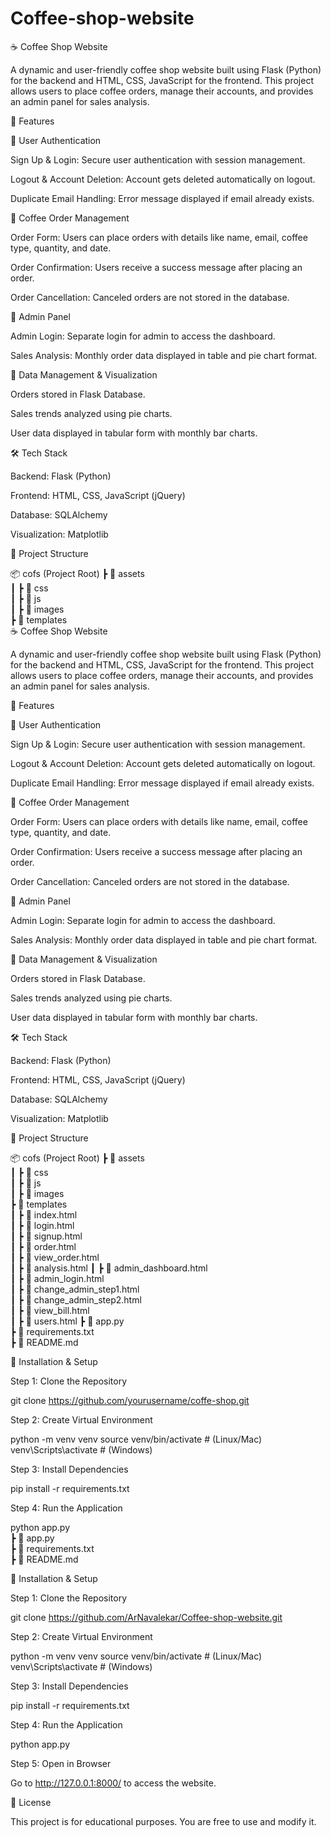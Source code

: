 # Coffee-shop-website



☕ Coffee Shop Website

A dynamic and user-friendly coffee shop website built using Flask (Python) for the backend and HTML, CSS, JavaScript for the frontend. This project allows users to place coffee orders, manage their accounts, and provides an admin panel for sales analysis.

🚀 Features

🔹 User Authentication

Sign Up & Login: Secure user authentication with session management.

Logout & Account Deletion: Account gets deleted automatically on logout.

Duplicate Email Handling: Error message displayed if email already exists.


🔹 Coffee Order Management

Order Form: Users can place orders with details like name, email, coffee type, quantity, and date.

Order Confirmation: Users receive a success message after placing an order.

Order Cancellation: Canceled orders are not stored in the database.


🔹 Admin Panel

Admin Login: Separate login for admin to access the dashboard.

Sales Analysis: Monthly order data displayed in table and pie chart format.


🔹 Data Management & Visualization

Orders stored in Flask Database.

Sales trends analyzed using pie charts.

User data displayed in tabular form with monthly bar charts.


🛠️ Tech Stack

Backend: Flask (Python)

Frontend: HTML, CSS, JavaScript (jQuery)

Database: SQLAlchemy

Visualization: Matplotlib


📂 Project Structure

📦 cofs (Project Root)
 ┣ 📂 assets  
 ┃ ┣ 📂 css  
 ┃ ┣ 📂 js  
 ┃ ┣ 📂 images  
 ┣ 📂 templates  
☕ Coffee Shop Website

A dynamic and user-friendly coffee shop website built using Flask (Python) for the backend and HTML, CSS, JavaScript for the frontend. This project allows users to place coffee orders, manage their accounts, and provides an admin panel for sales analysis.

🚀 Features

🔹 User Authentication

Sign Up & Login: Secure user authentication with session management.

Logout & Account Deletion: Account gets deleted automatically on logout.

Duplicate Email Handling: Error message displayed if email already exists.


🔹 Coffee Order Management

Order Form: Users can place orders with details like name, email, coffee type, quantity, and date.

Order Confirmation: Users receive a success message after placing an order.

Order Cancellation: Canceled orders are not stored in the database.


🔹 Admin Panel

Admin Login: Separate login for admin to access the dashboard.

Sales Analysis: Monthly order data displayed in table and pie chart format.


🔹 Data Management & Visualization

Orders stored in Flask Database.

Sales trends analyzed using pie charts.

User data displayed in tabular form with monthly bar charts.


🛠️ Tech Stack

Backend: Flask (Python)

Frontend: HTML, CSS, JavaScript (jQuery)

Database: SQLAlchemy

Visualization: Matplotlib


📂 Project Structure

📦 cofs (Project Root)
 ┣ 📂 assets  
 ┃ ┣ 📂 css  
 ┃ ┣ 📂 js  
 ┃ ┣ 📂 images  
 ┣ 📂 templates  
 ┃ ┣ 📜 index.html  
 ┃ ┣ 📜 login.html  
 ┃ ┣ 📜 signup.html  
 ┃ ┣ 📜 order.html  
 ┃ ┣ 📜 view_order.html  
 ┃ ┣ 📜 analysis.html 
 ┃ ┣ 📜 admin_dashboard.html  
 ┃ ┣ 📜 admin_login.html  
 ┃ ┣ 📜 change_admin_step1.html  
 ┃ ┣ 📜 change_admin_step2.html  
 ┃ ┣ 📜 view_bill.html  
 ┃ ┣ 📜 users.html
 ┣ 📜 app.py  
 ┣ 📜 requirements.txt  
 ┣ 📜 README.md

🔧 Installation & Setup

Step 1: Clone the Repository

git clone  https://github.com/yourusername/coffe-shop.git

Step 2: Create Virtual Environment

python -m venv venv
source venv/bin/activate  # (Linux/Mac)
venv\Scripts\activate  # (Windows)

Step 3: Install Dependencies

pip install -r requirements.txt

Step 4: Run the Application

python app.py  
 ┣ 📜 app.py  
 ┣ 📜 requirements.txt  
 ┣ 📜 README.md

🔧 Installation & Setup

Step 1: Clone the Repository

git clone https://github.com/ArNavalekar/Coffee-shop-website.git

Step 2: Create Virtual Environment

python -m venv venv
source venv/bin/activate  # (Linux/Mac)
venv\Scripts\activate  # (Windows)

Step 3: Install Dependencies

pip install -r requirements.txt

Step 4: Run the Application

python app.py

Step 5: Open in Browser

Go to http://127.0.0.1:8000/ to access the website.



📝 License

This project is for educational purposes. You are free to use and modify it.








